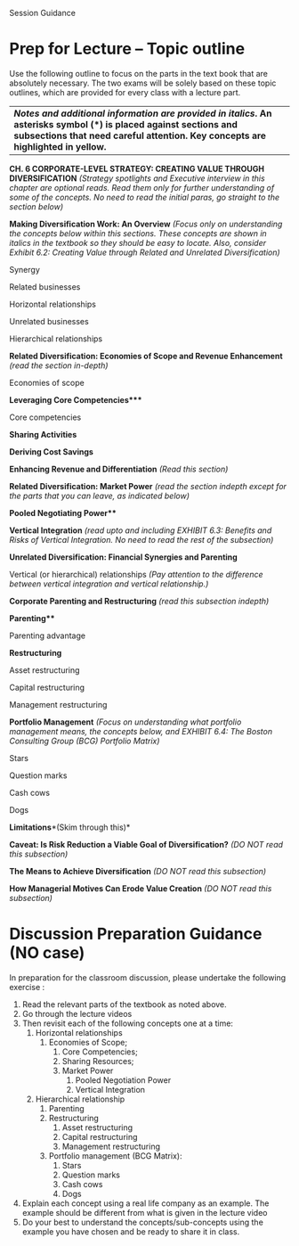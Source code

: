 Session Guidance

# Prep for Lecture – Topic outline

Use the following outline to focus on the parts in the text book that are absolutely necessary. The two exams will be solely based on these topic outlines, which are provided for every class with a lecture part.

|  |
| --- |
| ***Notes and additional information are provided in italics*. An asterisks symbol (\*) is placed against sections and subsections that need careful attention. Key concepts are highlighted in yellow.** |

**CH. 6 CORPORATE-LEVEL STRATEGY: CREATING VALUE THROUGH DIVERSIFICATION** *(Strategy spotlights and Executive interview in this chapter are optional reads. Read them only for further understanding of some of the concepts. No need to read the initial paras, go straight to the section below)*

**Making Diversification Work: An Overview** *(Focus only on understanding the concepts below within this sections. These concepts are shown in italics in the textbook so they should be easy to locate. Also, consider Exhibit 6.2: Creating Value through Related and Unrelated Diversification)*

Synergy

Related businesses

Horizontal relationships

Unrelated businesses

Hierarchical relationships

**Related Diversification: Economies of Scope and Revenue Enhancement** *(read the section in-depth)*

Economies of scope

**Leveraging Core Competencies\*\*\***

Core competencies

**Sharing Activities**

**Deriving Cost Savings**

**Enhancing Revenue and Differentiation** *(Read this section)*

**Related Diversification: Market Power** *(read the section indepth except for the parts that you can leave, as indicated below)*

**Pooled Negotiating Power\*\***

**Vertical Integration** *(read upto and including EXHIBIT 6.3: Benefits and Risks of Vertical Integration. No need to read the rest of the subsection)*

**Unrelated Diversification: Financial Synergies and Parenting**

Vertical (or hierarchical) relationships *(Pay attention to the difference between vertical integration and vertical relationship.)*

**Corporate Parenting and Restructuring** *(read this subsection indepth)*

**Parenting\*\***

Parenting advantage

**Restructuring**

Asset restructuring

Capital restructuring

Management restructuring

**Portfolio Management** *(Focus on understanding what portfolio management means, the concepts below, and EXHIBIT 6.4: The Boston Consulting Group (BCG) Portfolio Matrix)*

Stars

Question marks

Cash cows

Dogs

**Limitations***(Skim through this)*

**Caveat: Is Risk Reduction a Viable Goal of Diversification?** *(DO NOT read this subsection)*

**The Means to Achieve Diversification** *(DO NOT read this subsection)*

**How Managerial Motives Can Erode Value Creation** *(DO NOT read this subsection)*

# Discussion Preparation Guidance (NO case)

In preparation for the classroom discussion, please undertake the following exercise :

1. Read the relevant parts of the textbook as noted above.
2. Go through the lecture videos
3. Then revisit each of the following concepts one at a time:
   1. Horizontal relationships
      1. Economies of Scope;
         1. Core Competencies;
         2. Sharing Resources;
         3. Market Power
            1. Pooled Negotiation Power
            2. Vertical Integration
   2. Hierarchical relationship
      1. Parenting
      2. Restructuring
         1. Asset restructuring
         2. Capital restructuring
         3. Management restructuring
      3. Portfolio management (BCG Matrix):
         1. Stars
         2. Question marks
         3. Cash cows
         4. Dogs
4. Explain each concept using a real life company as an example. The example should be different from what is given in the lecture video
5. Do your best to understand the concepts/sub-concepts using the example you have chosen and be ready to share it in class.